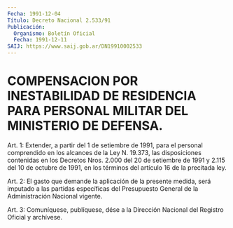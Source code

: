 ```yaml
---
Fecha: 1991-12-04
Título: Decreto Nacional 2.533/91
Publicación:
  Organismo: Boletín Oficial
  Fecha: 1991-12-11
SAIJ: https://www.saij.gob.ar/DN19910002533
---
```

# COMPENSACION POR INESTABILIDAD DE RESIDENCIA PARA PERSONAL MILITAR DEL MINISTERIO DE DEFENSA.

<a id="1"></a>
Art. 1: Extender, a partir del 1 de setiembre de 1991, para el personal  comprendido  en  los  alcances  de  la Ley N. 19.373, las disposiciones  contenidas  en  los Decretos Nros. 2.000 del  20  de setiembre  de  1991  y 2.115 del 10 de  octubre  de  1991,  en  los términos del artículo 16 de la precitada ley.

<a id="2"></a>
Art.  2:  El  gasto  que  demande la aplicación de la presente medida, será imputado a las partidas  específicas  del  Presupuesto General de la Administración Nacional vigente.

<a id="3"></a>
Art. 3: Comuníquese, publíquese, dése a la Dirección Nacional del Registro Oficial y archívese.